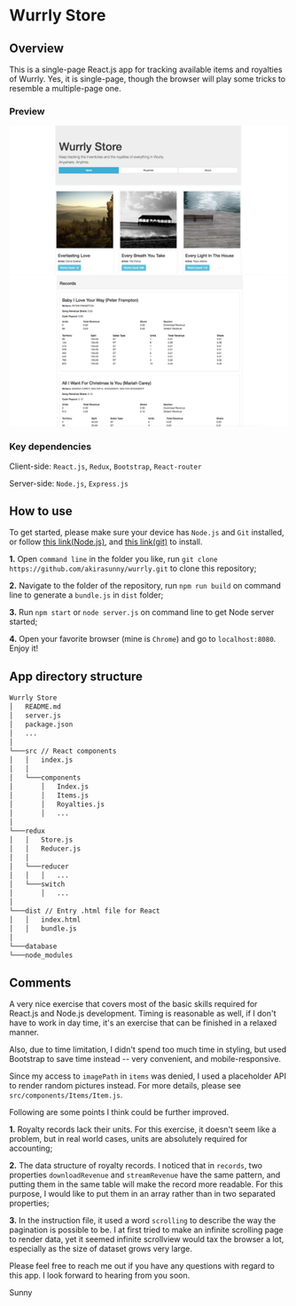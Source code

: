 # Wurrly Store

## Overview

This is a single-page React.js app for tracking available items and royalties of Wurrly. Yes, it is single-page, though the browser will play some tricks to resemble a multiple-page one.

### Preview

<img src="readme/items.png" width="700px" />
<img src="readme/royalties.png" width="700px" />

### Key dependencies

Client-side: `React.js`, `Redux`, `Bootstrap`, `React-router`

Server-side: `Node.js`, `Express.js`

## How to use

To get started, please make sure your device has `Node.js` and `Git` installed, or follow [this link(Node.js)](https://nodejs.org/en/download/), and [this link(git)](https://git-scm.com/book/en/v2/Getting-Started-Installing-Git) to install.

__1.__ Open `command line` in the folder you like, run `git clone https://github.com/akirasunny/wurrly.git` to clone this repository;

__2.__ Navigate to the folder of the repository, run `npm run build` on command line to generate a `bundle.js` in `dist` folder;

__3.__ Run `npm start` or `node server.js` on command line to get Node server started;

__4.__ Open your favorite browser (mine is `Chrome`) and go to `localhost:8080`. Enjoy it!

## App directory structure

```
Wurrly Store
│   README.md
│   server.js
│   package.json
│   ...
│
└───src // React components
│   │   index.js
│   │
│   └───components
│       │   Index.js
│       │   Items.js
│       │   Royalties.js
│       │   ...
│   
└───redux
│   │   Store.js
│   │   Reducer.js
│   │
│   └───reducer
│   │   │   ...
│   └───switch
│       │   ...
│   
└───dist // Entry .html file for React
│   │   index.html
│   │   bundle.js
│   
└───database
└───node_modules
```

## Comments

A very nice exercise that covers most of the basic skills required for React.js and Node.js development. Timing is reasonable as well, if I don't have to work in day time, it's an exercise that can be finished in a relaxed manner.

Also, due to time limitation, I didn't spend too much time in styling, but used Bootstrap to save time instead -- very convenient, and mobile-responsive.

Since my access to `imagePath` in `items` was denied, I used a placeholder API to render random pictures instead. For more details, please see `src/components/Items/Item.js`.

Following are some points I think could be further improved.

__1.__ Royalty records lack their units. For this exercise, it doesn't seem like a problem, but in real world cases, units are absolutely required for accounting;

__2.__ The data structure of royalty records. I noticed that in `records`, two properties `downloadRevenue` and `streamRevenue` have the same pattern, and putting them in the same table will make the record more readable. For this purpose, I would like to put them in an array rather than in two separated properties;

__3.__ In the instruction file, it used a word `scrolling` to describe the way the pagination is possible to be. I at first tried to make an infinite scrolling page to render data, yet it seemed infinite scrollview would tax the browser a lot, especially as the size of dataset grows very large.

Please feel free to reach me out if you have any questions with regard to this app. I look forward to hearing from you soon.

Sunny